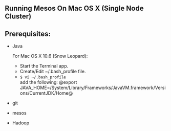 ## Running Mesos On Mac OS X (Single Node Cluster)
## Prerequisites:
* Java

    For Mac OS X 10.6 (Snow Leopard):  
    - Start the Terminal app.  
    - Create/Edit ~/.bash_profile file.  
    - ``$ vi ~/.bash_profile``  
    add the following:
    @export JAVA_HOME=/System/Library/Frameworks/JavaVM.framework/Versions/CurrentJDK/Home@



* git
* mesos
* Hadoop